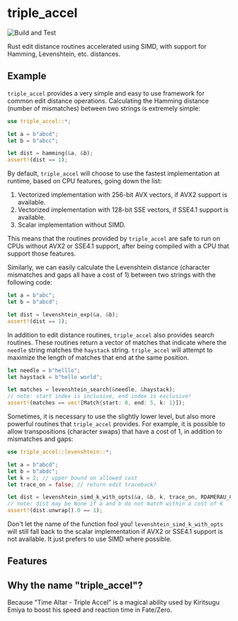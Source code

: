 # triple_accel
![Build and Test](https://github.com/Daniel-Liu-c0deb0t/triple_accel/workflows/Test/badge.svg)

Rust edit distance routines accelerated using SIMD, with support for Hamming, Levenshtein, etc. distances.

## Example
`triple_accel` provides a very simple and easy to use framework for common edit distance operations. Calculating the Hamming distance (number of mismatches) between two strings is extremely simple:
```Rust
use triple_accel::*;

let a = b"abcd";
let b = b"abcc";

let dist = hamming(&a, &b);
assert!(dist == 1);
```
By default, `triple_accel` will choose to use the fastest implementation at runtime, based on CPU features, going down the list:

1. Vectorized implementation with 256-bit AVX vectors, if AVX2 support is available.
2. Vectorized implementation with 128-bit SSE vectors, if SSE4.1 support is available.
3. Scalar implementation without SIMD.

This means that the routines provided by `triple_accel` are safe to run on CPUs without AVX2 or SSE4.1 support, after being compiled with a CPU that support those features.

Similarly, we can easily calculate the Levenshtein distance (character mismatches and gaps all have a cost of 1) between two strings with the following code:
```Rust
let a = b"abc";
let b = b"abcd";

let dist = levenshtein_exp(&a, &b);
assert!(dist == 1);
```
In addition to edit distance routines, `triple_accel` also provides search routines. These routines return a vector of matches that indicate where the `needle` string matches the `haystack` string. `triple_accel` will attempt to maximize the length of matches that end at the same position.
```Rust
let needle = b"helllo";
let haystack = b"hello world";

let matches = levenshtein_search(&needle, &haystack);
// note: start index is inclusive, end index is exclusive!
assert!(matches == vec![Match{start: 0, end: 5, k: 1}]);
```
Sometimes, it is necessary to use the slightly lower level, but also more powerful routines that `triple_accel` provides. For example, it is possible to allow transpositions (character swaps) that have a cost of 1, in addition to mismatches and gaps:
```Rust
use triple_accel::levenshtein::*;

let a = b"abcd";
let b = b"abdc";
let k = 2; // upper bound on allowed cost
let trace_on = false; // return edit traceback?

let dist = levenshtein_simd_k_with_opts(&a, &b, k, trace_on, RDAMERAU_COSTS);
// note: dist may be None if a and b do not match within a cost of k
assert!(dist.unwrap().0 == 1);
```
Don't let the name of the function fool you! `levenshtein_simd_k_with_opts` will still fall back to the scalar implementation if AVX2 or SSE4.1 support is not available. It just prefers to use SIMD where possible.

## Features


## Why the name "triple_accel"?
Because "Time Altar - Triple Accel" is a magical ability used by Kiritsugu Emiya to boost his speed and reaction time in Fate/Zero.
